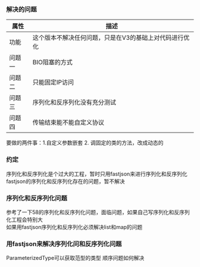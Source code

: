 ### 解决的问题
|属性|描述|
|---|---|
|功能|这个版本不解决任何问题，只是在V3的基础上对代码进行优化|
|问题一|BIO阻塞的方式|
|问题二|只能固定IP访问|
|问题三|序列化和反序列化没有充分测试|
|问题四|传输结束能不能自定义协议|

要做的两件事：1.自定义参数嵌套
2. 调固定的类的方法，改成动态的


### 约定
序列化和反序列化是个过大的工程，暂时只用fastjson来进行序列化和反序列化
fastjson的序列化和反序列化存在的问题，暂不解决


### 序列化和反序列化问题 
参考了一下58的序列化和反序列化问题，面临问题，如果自己写序列化和反序列化工程会特别大  
如果用fastjson序列化和反序列化必须解决list和map的问题

### 用fastjson来解决序列化问和反序列化问题 
ParameterizedType可以获取范型的类型
顺序问题如何解决

